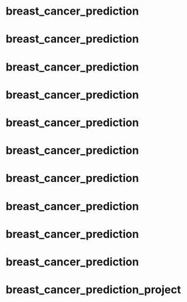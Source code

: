 # breast_cancer_prediction
# breast_cancer_prediction
# breast_cancer_prediction
# breast_cancer_prediction
# breast_cancer_prediction
# breast_cancer_prediction
# breast_cancer_prediction
# breast_cancer_prediction
# breast_cancer_prediction
# breast_cancer_prediction
# breast_cancer_prediction_project
